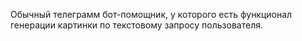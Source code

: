 Обычный телеграмм бот-помощник, у которого есть функционал генерации картинки по текстовому запросу пользователя.
